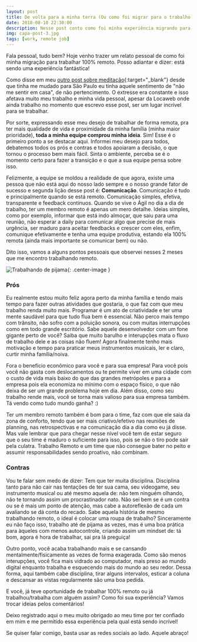```yaml
---
layout: post
title: De volta para a minha terra (Ou como foi migrar para o trabalho remoto).
date: 2018-08-10 22:30:00
description: Nesse post conto como foi minha experiência migrando para o regime de trabalho 100% remoto.
img: capa-post-3.jpg
tags: [work, remote job]
---
```

Fala pessoal, tudo bem? Hoje venho trazer um relato pessoal de como foi minha migração para trabalhar 100% remoto. Posso adiantar e dizer: 
está sendo uma experiência fantástica!

Como disse em meu [outro post sobre meditação](https://www.camarda.com.br/medite-e-se-controle/){:target="_blank"} desde que tinha me mudado para São Paulo eu 
tinha aquele sentimento de "não me sentir em casa", de não pertencimento. O extresse era constante e isso afetava muito meu trabalho e minha
vida pessoal, apesar da Locaweb onde ainda trabalho no momento que escrevo esse post, ser um lugar incrível para se trabalhar.

Por sorte, expressando esse meu desejo de trabalhar de forma remota, pra ter mais qualidade de vida e proximidade da minha família (minha maior
prioridade), **toda a minha equipe comprou minha ideia**. Sim! Esse é o primeiro ponto a se destacar aqui. Informei meu desejo para todos, debatemos
todos os prós e contras e todos apoiaram a decisão, o que tornou o processo bem mais fácil. Sinta o ambiente, perceba se é o momento certo para
fazer a transição e o que a sua equipe pensa sobre isso.

Felizmente, a equipe se moldou a realidade de que agora, existe uma pessoa que não está aqui do nosso lado sempre e o nosso grande fator de sucesso
e segunda lição desse post é: **Comunicação**. Comunicação é tudo e principalmente quando se está remoto. Comunicação simples, efetiva, transparente e 
feedback contínuos. Quando se vive o Ágil no dia a dia de trabalho, ter um membro remoto é apenas um mero detalhe. Ideias simples, como por exemplo,
informar que está indo almoçar, que saiu para uma reunião, não esperar a daily para comunicar algo que precise de mais urgência, ser maduro para
aceitar feedbacks e crescer com eles, enfim, comunique efetivamente e tenha uma equipe produtiva, estando ela 100% remota (ainda mais importante se 
comunicar bem) ou não.

Dito isso, vamos a alguns pontos pessoais que observei nesses 2 meses que me encontro trabalhando remoto.

![Trabalhando de pijama]({{site.baseurl}}/assets/img/post3/working_pijamas.jpg){: .center-image }

### Prós

Eu realmente estou muito feliz agora perto da minha família e tendo mais tempo para fazer outras atividades que gostaria, o que faz
com que meu trabalho renda muito mais. Programar é um ato de criatividade e ter uma mente saudável para que tudo flua bem é essencial. Não
perco mais tempo com trânsito, não sofro com a poluição sonora, ou com muitas interrupções como em todo grande escritório. Sabe aquele 
desenvolvedor com um fone gigante perto de você? Saiba que muito barulho e interupções mata o fluxo de trabalho dele e as coisas não fluem!
Agora finalmente tenho mais motivação e tempo para praticar meus instrumentos musicais, ler e claro, curtir minha família/noiva.

Fora o benefício econômico para você e para sua empresa! Para você pois você não gasta com deslocamentos ou te permite viver em uma cidade com 
o custo de vida mais baixo do que das grandes metrópoles e para a empresa pois ela economiza no mínimo com o espaço físico, o que não deixa de 
ser um grande problema hoje em dia. Além disso, como seu trabalho rende mais, você se torna mais valioso para sua empresa também. Tá vendo como tudo
mundo ganha? :)

Ter um membro remoto também é bom para o time, faz com que ele saia da zona de conforto, tendo que ser mais criativo/efetivo nas reuniões de 
planning, nas retrospectivas e na comunicação dia a dia como eu já disse. Mas vale lembrar que para chegar nesse nível você tem de estar seguro
que o seu time é maduro o suficiente para isso, pois se não o tiro pode sair pela culatra. Trabalho Remoto e um time que não consegue bater no 
peito e assumir responsabilidades sendo proativo, não combinam.

### Contras

Vou te falar sem medo de dizer: Tem que ter muita disciplina. Disciplina tanto para não cair nas tentações de ter sua cama, seu videogame, 
seu instrumento musical ou até mesmo aquela de: não tem ninguém olhando, não te tornando assim um procrastinador nato. Não sei bem se é um contra
ou se é mais um ponto de atenção, mas cabe a autoreflexão de cada um avaliando se dá conta do recado. Sabe aquela história de mesmo trabalhando 
remoto, o ideal é colocar uma roupa de trabalho? Sinceramente eu não faço isso, trabalho até de pijama as vezes, mas é uma boa prática para àqueles
com menos autocontrole, criando assim um mindset de: tá bom, agora é hora de trabalhar, sai pra lá preguiça!

Outro ponto, você acaba trabalhando mais e se cansando mentalmente/fisicamente as vezes de forma exagerada. Como são menos interupções, você fica
mais vidrado ao computador, mais preso ao mundo digital enquanto trabalha e esquecendo mais do mundo ao seu redor. Dessa forma, aqui também cabe disciplina, 
tirar alguns intervalos, esticar a coluna e descansar as vistas regularmente são uma boa pedida.

E você, já teve oportunidade de trabalhar 100% remoto ou já trabalhou/trabalha com alguém assim? Como foi sua experiência? Vamos trocar 
ideias pelos comentários!

Deixo registrado aqui o meu muito obrigado ao meu time por ter confiado em mim e me permitido essa experiência pela qual está sendo incrível!

Se quiser falar comigo, basta usar as redes sociais ao lado. Aquele abraço!
